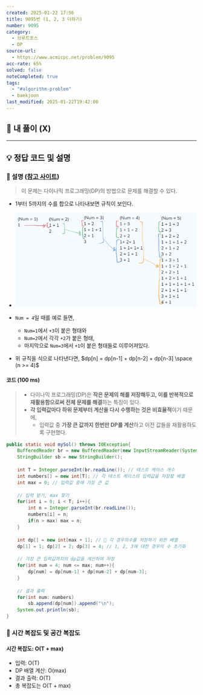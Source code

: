 ```yaml
---
created: 2025-01-22 17:56
title: 9095번 (1, 2, 3 더하기)
number: 9095
category:
  - 브루트포스
  - DP
source-url:
  - https://www.acmicpc.net/problem/9095
acc-rate: 65%
solved: false
noteCompleted: true
tags:
  - "#algorithm-problem"
  - baekjoon
last_modified: 2025-01-22T19:42:00
---
```

## 💁 내 풀이 (X)
---
## 💡 정답 코드 및 설명
### 🍪 설명 ([참고 사이트](https://velog.io/@jkh9615/%EC%95%8C%EA%B3%A0%EB%A6%AC%EC%A6%98-%EB%B0%B1%EC%A4%80-9095-1-2-3-%EB%8D%94%ED%95%98%EA%B8%B0-Java))
> 이 문제는 다이나믹 프로그래밍(DP)의 방법으로 문제를 해결할 수 있다.

- 1부터 5까지의 수를 합으로 나타내보면 규칙이 보인다.
- ![Image](https://github.com/M1nKyu/Coding-Challenges/blob/main/Images/B9095.png?raw=true)
- `Num = 4`일 때를 예로 들면,
	- `Num=1`에서 `+3`이 붙은 형태와
	- `Num=2`에서 각각 `+2`가 붙은 형태,
	- 마지막으로 `Num=3`에서 `+1`이 붙은 형태들로 이루어져있다.

- 위 규칙을 식으로 나타낸다면, $dp[n] = dp[n-1] + dp[n-2] + dp[n-3] \space (n >= 4)$ 

#### 코드 (100 ms)
> - 다이나믹 프로그래밍(DP)은 **작은 문제의 해를 저장해두고, 이를 반복적으로 재활용함으로써 전체 문제를 해결**하는 특징이 있다.
> - **각 입력값마다 하위 문제부터 계산을 다시 수행하는 것은 비효율적**이기 때문에, 
> 	- 입력값 중 **가장 큰 값까지 한번만 DP를 계산**하고 이전 값들을 재활용하도록 구현했다. 
```java
public static void mySol() throws IOException{
	BufferedReader br = new BufferedReader(new InputStreamReader(System.in));
	StringBuilder sb = new StringBuilder();

	int T = Integer.parseInt(br.readLine()); // 테스트 케이스 개수
	int numbers[] = new int[T]; // 각 테스트 케이스의 입력값을 저장할 배열
	int max = 0; // 입력값 중에 가장 큰 값

	// 입력 받기, max 찾기
	for(int i = 0; i < T; i++){
		int n = Integer.parseInt(br.readLine());
		numbers[i] = n;
		if(n > max) max = n;
	}
	
	int dp[] = new int[max + 1]; // 📌 각 경우의수를 저장하기 위한 배열 
	dp[1] = 1; dp[2] = 2; dp[3] = 4; // 1, 2, 3에 대한 경우의 수 초기화 
	
	// 가장 큰 입력값까지의 dp값을 계산하여 저장  
	for(int num = 4; num <= max; num++){
		dp[num] = dp[num-1] + dp[num-2] + dp[num-3];
	}
	
	// 결과 출력
	for(int num: numbers)
		sb.append(dp[num]).append("\n");
	System.out.println(sb);
}
```

### 🍪 시간 복잡도 및 공간 복잡도
#### 시간 복잡도: O(T + max)
- 입력: O(T)
- DP 배열 계산: O(max)
- 결과 출력: O(T)
- 총 복잡도는 O(T + max)







